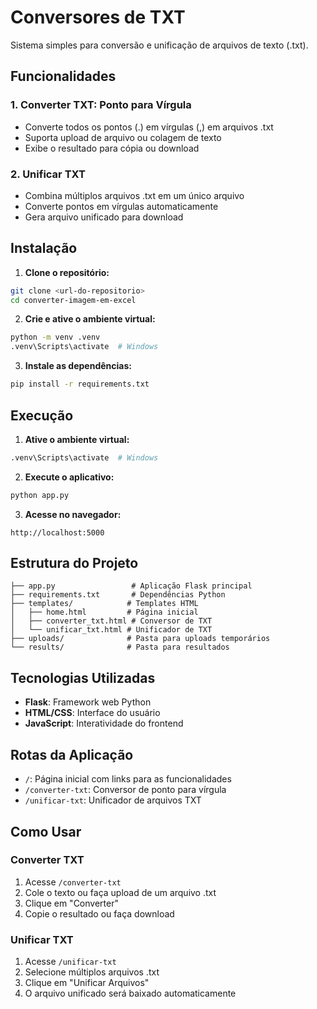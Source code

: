 # Conversores de TXT

Sistema simples para conversão e unificação de arquivos de texto (.txt).

## Funcionalidades

### 1. Converter TXT: Ponto para Vírgula
- Converte todos os pontos (.) em vírgulas (,) em arquivos .txt
- Suporta upload de arquivo ou colagem de texto
- Exibe o resultado para cópia ou download

### 2. Unificar TXT
- Combina múltiplos arquivos .txt em um único arquivo
- Converte pontos em vírgulas automaticamente
- Gera arquivo unificado para download

## Instalação

1. **Clone o repositório:**
```bash
git clone <url-do-repositorio>
cd converter-imagem-em-excel
```

2. **Crie e ative o ambiente virtual:**
```bash
python -m venv .venv
.venv\Scripts\activate  # Windows
```

3. **Instale as dependências:**
```bash
pip install -r requirements.txt
```

## Execução

1. **Ative o ambiente virtual:**
```bash
.venv\Scripts\activate  # Windows
```

2. **Execute o aplicativo:**
```bash
python app.py
```

3. **Acesse no navegador:**
```
http://localhost:5000
```

## Estrutura do Projeto

```
├── app.py                 # Aplicação Flask principal
├── requirements.txt       # Dependências Python
├── templates/            # Templates HTML
│   ├── home.html         # Página inicial
│   ├── converter_txt.html # Conversor de TXT
│   └── unificar_txt.html # Unificador de TXT
├── uploads/              # Pasta para uploads temporários
└── results/              # Pasta para resultados
```

## Tecnologias Utilizadas

- **Flask**: Framework web Python
- **HTML/CSS**: Interface do usuário
- **JavaScript**: Interatividade do frontend

## Rotas da Aplicação

- `/`: Página inicial com links para as funcionalidades
- `/converter-txt`: Conversor de ponto para vírgula
- `/unificar-txt`: Unificador de arquivos TXT

## Como Usar

### Converter TXT
1. Acesse `/converter-txt`
2. Cole o texto ou faça upload de um arquivo .txt
3. Clique em "Converter"
4. Copie o resultado ou faça download

### Unificar TXT
1. Acesse `/unificar-txt`
2. Selecione múltiplos arquivos .txt
3. Clique em "Unificar Arquivos"
4. O arquivo unificado será baixado automaticamente 